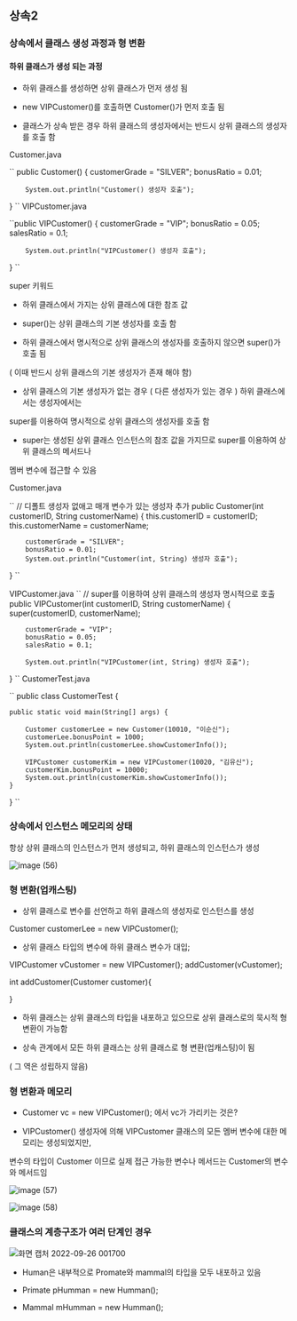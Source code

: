 ## 상속2
### 상속에서 클래스 생성 과정과 형 변환

#### 하위 클래스가 생성 되는 과정

- 하위 클래스를 생성하면 상위 클래스가 먼저 생성 됨

- new VIPCustomer()를 호출하면 Customer()가 먼저 호출 됨

- 클래스가 상속 받은 경우 하위 클래스의 생성자에서는 반드시 상위 클래스의 생성자를 호출 함

Customer.java

``
public Customer() {
		customerGrade = "SILVER";
		bonusRatio = 0.01;

		System.out.println("Customer() 생성자 호출");
}
``
VIPCustomer.java

``public VIPCustomer() {
		customerGrade = "VIP";
		bonusRatio = 0.05;
		salesRatio = 0.1;
		
		System.out.println("VIPCustomer() 생성자 호출");
}
``

super 키워드

- 하위 클래스에서 가지는 상위 클래스에 대한 참조 값

- super()는 상위 클래스의 기본 생성자를 호출 함

- 하위 클래스에서 명시적으로 상위 클래스의 생성자를 호출하지 않으면 super()가 호출 됨

( 이때 반드시 상위 클래스의 기본 생성자가 존재 해야 함)

- 상위 클래스의 기본 생성자가 없는 경우 ( 다른 생성자가 있는 경우 ) 하위 클래스에서는 생성자에서는

super를 이용하여 명시적으로 상위 클래스의 생성자를 호출 함

- super는 생성된 상위 클래스 인스턴스의 참조 값을 가지므로 super를 이용하여 상위 클래스의 메서드나

멤버 변수에 접근할 수 있음

Customer.java

``
// 디폴트 생성자 없애고 매개 변수가 있는 생성자 추가
public Customer(int customerID, String customerName) {
		this.customerID = customerID;
		this.customerName = customerName;

		customerGrade = "SILVER";
		bonusRatio = 0.01;
		System.out.println("Customer(int, String) 생성자 호출");
}
``

VIPCustomer.java
``
// super를 이용하여 상위 클래스의 생성자 명시적으로 호출
public VIPCustomer(int customerID, String customerName) {
		super(customerID, customerName);

		customerGrade = "VIP";
		bonusRatio = 0.05;
		salesRatio = 0.1;

		System.out.println("VIPCustomer(int, String) 생성자 호출");
}
``
CustomerTest.java

``
public class CustomerTest {

	public static void main(String[] args) {

		Customer customerLee = new Customer(10010, "이순신");
		customerLee.bonusPoint = 1000;
		System.out.println(customerLee.showCustomerInfo());

		VIPCustomer customerKim = new VIPCustomer(10020, "김유신");
		customerKim.bonusPoint = 10000;
		System.out.println(customerKim.showCustomerInfo());
	}
}
``

### 상속에서 인스턴스 메모리의 상태

항상 상위 클래스의 인스턴스가 먼저 생성되고, 하위 클래스의 인스턴스가 생성

![image (56)](https://user-images.githubusercontent.com/105026909/192150990-ca7d05ca-5fd7-455d-99b1-afe6d3dc3ad5.png)


### 형 변환(업캐스팅)

- 상위 클래스로 변수를 선언하고 하위 클래스의 생성자로 인스턴스를 생성

Customer customerLee = new VIPCustomer();

- 상위 클래스 타입의 변수에 하위 클래스 변수가 대입;

VIPCustomer vCustomer = new VIPCustomer(); addCustomer(vCustomer);

int addCustomer(Customer customer){

}

- 하위 클래스는 상위 클래스의 타입을 내포하고 있으므로 상위 클래스로의 묵시적 형 변환이 가능함

- 상속 관계에서 모든 하위 클래스는 상위 클래스로 형 변환(업캐스팅)이 됨

( 그 역은 성립하지 않음)

### 형 변환과 메모리

- Customer vc = new VIPCustomer(); 에서 vc가 가리키는 것은?

- VIPCustomer() 생성자에 의해 VIPCustomer 클래스의 모든 멤버 변수에 대한 메모리는 생성되었지만,

변수의 타입이 Customer 이므로 실제 접근 가능한 변수나 메서드는 Customer의 변수와 메서드임

![image (57)](https://user-images.githubusercontent.com/105026909/192151040-a099ddd4-a1db-4fbe-9fb6-a9e0abd6a144.png)

![image (58)](https://user-images.githubusercontent.com/105026909/192151047-cc0cf953-ad4e-402a-bee0-9f2be6b8c3ab.png)

### 클래스의 계층구조가 여러 단계인 경우

![화면 캡처 2022-09-26 001700](https://user-images.githubusercontent.com/105026909/192151128-11a2697a-314e-4ec1-8478-3ea97ada2e73.png)

- Human은 내부적으로 Promate와 mammal의 타입을 모두 내포하고 있음

- Primate pHumman = new Humman();

- Mammal mHumman = new Humman();

